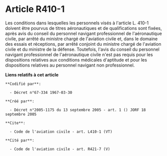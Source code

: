 # Article R410-1

Les conditions dans lesquelles les personnels visés à l'article L. 410-1 doivent être pourvus de titres aéronautiques et de
qualifications sont fixées, après avis du conseil du personnel navigant professionnel de l'aéronautique civile, par arrêté du
ministre chargé de l'aviation civile et, dans le domaine des essais et réceptions, par arrêté conjoint du ministre chargé de
l'aviation civile et du ministre de la défense. Toutefois, l'avis du conseil du personnel navigant professionnel de
l'aéronautique civile n'est pas requis pour les dispositions relatives aux conditions médicales d'aptitude et pour les
dispositions relatives au personnel navigant non professionnel.

**Liens relatifs à cet article**

	**Codifié par**:

	  - Décret n°67-334 1967-03-30

	**Créé par**:

	  - Décret n°2005-1175 du 13 septembre 2005 - art. 1 () JORF 18 septembre 2005

	**Cite**:

	  - Code de l'aviation civile - art. L410-1 (VT)

	**Cité par**:

	  - Code de l'aviation civile - art. R421-7 (V)
